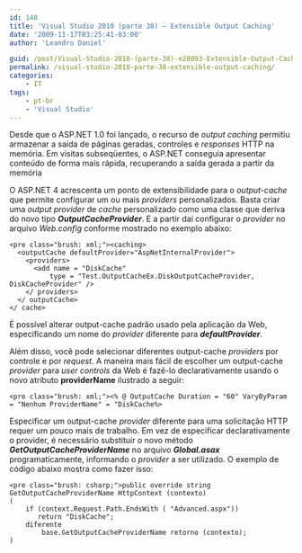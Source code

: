 ```yaml
---
id: 148
title: 'Visual Studio 2010 (parte 38) – Extensible Output Caching'
date: '2009-11-17T03:25:41-03:00'
author: 'Leandro Daniel'

guid: /post/Visual-Studio-2010-(parte-38)-e28093-Extensible-Output-Caching.aspx
permalink: /visual-studio-2010-parte-38-extensible-output-caching/
categories:
    - IT
tags:
    - pt-br
    - 'Visual Studio'
---
```


Desde que o ASP.NET 1.0 foi lançado, o recurso de *output caching* permitiu armazenar a saída de páginas geradas, controles e *responses* HTTP na memória. Em visitas subseqüentes, o ASP.NET conseguia apresentar conteúdo de forma mais rápida, recuperando a saída gerada a partir da memória

O ASP.NET 4 acrescenta um ponto de extensibilidade para o *output-cache* que permite configurar um ou mais *providers* personalizados. Basta criar uma *output provider* de *cache* personalizado como uma classe que deriva do novo tipo ***OutputCacheProvider***. E a partir daí configurar o *provider* no arquivo *Web.config* conforme mostrado no exemplo abaixo:

```
<pre class="brush: xml;"><caching>
  <outputCache defaultProvider="AspNetInternalProvider">
    <providers>
      <add name = "DiskCache"
          type = "Test.OutputCacheEx.DiskOutputCacheProvider, DiskCacheProvider" />
    </ providers>
  </ outputCache>
</ cache>
```

É possível alterar output-cache padrão usado pela aplicação da Web, especificando um nome do *provider* diferente para ***defaultProvider***.

Além disso, você pode selecionar diferentes output-cache *providers* por controle e por *request*. A maneira mais fácil de escolher um output-cache *provider* para *user controls* da Web é fazê-lo declarativamente usando o novo atributo **providerName** ilustrado a seguir:

```
<pre class="brush: xml;"><% @ OutputCache Duration = "60" VaryByParam = "Nenhum ProviderName" = "DiskCache%>
```

Especificar um output-cache *provider* diferente para uma solicitação HTTP requer um pouco mais de trabalho. Em vez de especificar declarativamente o provider, é necessário substituir o novo método ***GetOutputCacheProviderName*** no arquivo ***Global.asax*** programaticamente, informando o *provider* a ser utilizado. O exemplo de código abaixo mostra como fazer isso:

```
<pre class="brush: csharp;">public override string GetOutputCacheProviderName HttpContext (contexto)
(
    if (context.Request.Path.EndsWith ( "Advanced.aspx"))
       return "DiskCache";
    diferente
        base.GetOutputCacheProviderName retorno (contexto);
)
```
